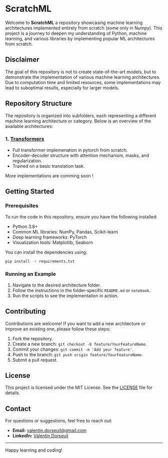 # ScratchML

Welcome to **ScratchML** a repository showcasing machine learning architectures implemented entirely from scratch (some only in Numpy). This project is a journey to deepen my understanding of Python, machine learning, and various libraries by implementing popular ML architectures from scratch.

## Disclaimer

The goal of this repository is not to create state-of-the-art models, but to demonstrate the implementation of various machine learning architectures. Due to computation time and limited resources, some implementations may lead to suboptimal results, especially for larger models.

## Repository Structure

The repository is organized into subfolders, each representing a different machine learning architecture or category. Below is an overview of the available architectures:

### 1. [Transformers](./transformers/)
- Full transformer implemenation in pytorch from scratch.
- Encoder-decoder structure with attention mechanism, masks, and regularization.
- Trained on a basic translation task.

<!-- ### 2. [Neural Networks](./neural_networks/)
- Basic feedforward neural networks just using numpy.
- Backpropagation algorithm implementation from scratch, with optimizer implementation.
- Trained and evaluated on MNIST. -->

<!-- ### 2. [Convolutional Neural Networks (CNNs)](./cnns/)
- Basic convolutional layers
- Pooling layers
- CNN architectures like LeNet, AlexNet, and more

### 3. [Recurrent Neural Networks (RNNs)](./rnns/)
- Vanilla RNNs
- LSTMs and GRUs
- Sequence-to-sequence models -->



More implementations are comming soon !
<!-- ### 5. [Generative Models](./generative_models/)
- Variational Autoencoders (VAEs)
- Generative Adversarial Networks (GANs)
- Normalizing Flows -->

<!-- ### 6. [Graph Neural Networks (GNNs)](./gnns/)
- Graph Convolutional Networks (GCNs)
- Graph Attention Networks (GATs)
- Applications to node classification and graph embeddings

### 7. [Reinforcement Learning Architectures](./reinforcement_learning/)
- Deep Q-Networks (DQN)
- Policy Gradient methods
- Actor-Critic models -->

## Getting Started

### Prerequisites

To run the code in this repository, ensure you have the following installed:

- Python 3.8+
- Common ML libraries: NumPy, Pandas, Scikit-learn
- Deep learning frameworks: PyTorch
- Visualization tools: Matplotlib, Seaborn

You can install the dependencies using:
```bash
pip install -r requirements.txt
```

### Running an Example
1. Navigate to the desired architecture folder.
2. Follow the instructions in the folder-specific `README.md` or `notebook`.
3. Run the scripts to see the implementation in action.

## Contributing
Contributions are welcome! If you want to add a new architecture or improve an existing one, please follow these steps:

1. Fork the repository.
2. Create a new branch: `git checkout -b feature/YourFeatureName`.
3. Commit your changes: `git commit -m 'Add your feature'`.
4. Push to the branch: `git push origin feature/YourFeatureName`.
5. Submit a pull request.

## License
This project is licensed under the MIT License. See the [LICENSE](./LICENSE) file for details.

## Contact
For questions or suggestions, feel free to reach out:
- **Email:** valentin.dorseuil@gmail.com
- **LinkedIn:** [Valentin Dorseuil](https://linkedin.com/in/valentin-dorseuil)

---

Happy learning and coding!
